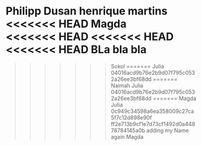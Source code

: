 Philipp
Dusan
henrique martins
<<<<<<< HEAD
Magda	
<<<<<<< HEAD
<<<<<<< HEAD
<<<<<<< HEAD
BLa bla bla
=======
>>>>>>> Sokol
=======
Julia	
>>>>>>> 04016acd9b76e2b9d07f795c0532a26ee3bf68dd
=======
Naimah
Julia	
>>>>>>> 04016acd9b76e2b9d07f795c0532a26ee3bf68dd
=======
Magda
Julia
>>>>>>> 0c949c34598a6ea358009c27ca5f7c12d898e90f
>>>>>>> ff2e713b9cf1e7d73cf1492d0a44878784145a0b
adding my Name again Magda
